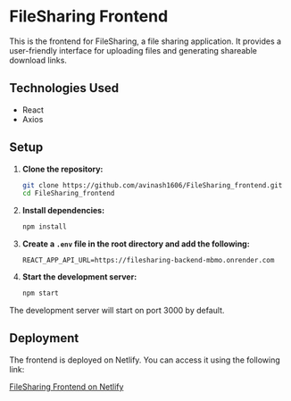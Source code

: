 # FileSharing Frontend

This is the frontend for FileSharing, a file sharing application. It provides a user-friendly interface for uploading files and generating shareable download links.

## Technologies Used

- React
- Axios

## Setup

1. **Clone the repository:**

    ```bash
    git clone https://github.com/avinash1606/FileSharing_frontend.git
    cd FileSharing_frontend
    ```

2. **Install dependencies:**

    ```bash
    npm install
    ```

3. **Create a `.env` file in the root directory and add the following:**

    ```env
    REACT_APP_API_URL=https://filesharing-backend-mbmo.onrender.com
    ```

4. **Start the development server:**

    ```bash
    npm start
    ```

The development server will start on port 3000 by default.

## Deployment

The frontend is deployed on Netlify. You can access it using the following link:

[FileSharing Frontend on Netlify](https://share-files-with-ease.netlify.app)

